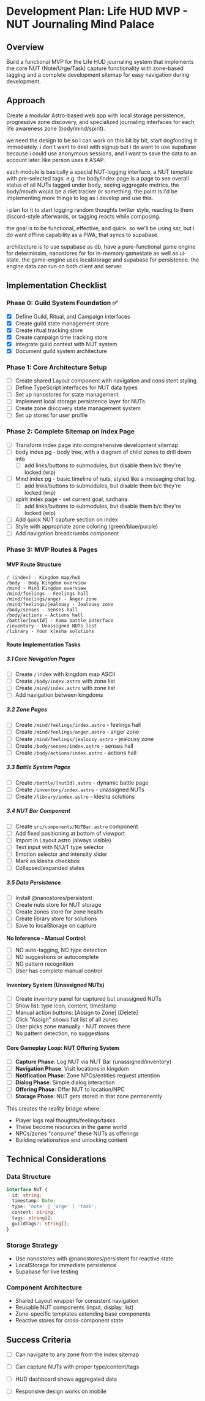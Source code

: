 # Development Plan: Life HUD MVP - NUT Journaling Mind Palace

## Overview
Build a functional MVP for the Life HUD journaling system that implements the core NUT (Note/Urge/Task) capture functionality with zone-based tagging and a complete development sitemap for easy navigation during development.

## Approach
Create a modular Astro-based web app with local storage persistence, progressive zone discovery, and specialized journaling interfaces for each life awareness zone (body/mind/spirit).

we need the design to be so i can work on this bit by bit, start dogfooding it immediately.
i don't want to deal with signup but i do want to use supabase because i could use anonymous sessions, and I want to save the data to an account later. like person uses it ASAP.

each module is basically a special NUT-logging interface, a NUT template with pre-selected tags. e.g. the body/index page is a page to see overall status of all NUTs tagged under body, seeing aggregate metrics. the body/mouth would be a diet tracker or something. the point is i'd be implementing more things to log as i develop and use this.


i plan for it to start logging random thoughts twitter style, reacting to them discord-style afterwards, or tagging reacts while composing.

the goal is to be functional, effective, and quick. so we'll be using ssr, but
i do want offline capability as a PWA, that syncs to supabase.


architecture is to use supabase as db, have a pure-functional game engine for determinsim, nanostores for for in-memory gamestate as well as ui-state. the game-engine uses localstorage and supabase for persistence. the engine data can run on both client and server.

## Implementation Checklist

### Phase 0: Guild System Foundation ✅
- [x] Define Guild, Ritual, and Campaign interfaces
- [x] Create guild state management store
- [x] Create ritual tracking store
- [x] Create campaign time tracking store
- [x] Integrate guild context with NUT system
- [x] Document guild system architecture

### Phase 1: Core Architecture Setup
- [ ] Create shared Layout component with navigation and consistent styling
- [ ] Define TypeScript interfaces for NUT data types
- [ ] Set up nanostores for state management
- [ ] Implement local storage persistence layer for NUTs
- [ ] Create zone discovery state management system
- [ ] Set up stores for user profile 

### Phase 2: Complete Sitemap on Index Page
- [ ] Transform index page into comprehensive development sitemap
- [ ] body index pg - body tree, with a diagram of child zones to drill down into
  - [ ] add links/buttons to submodules, but disable them b/c they're locked (wip)
- [ ] Mind index pg - basic timeline of nuts, styled like a messaging chat log.
  - [ ] add links/buttons to submodules, but disable them b/c they're locked (wip)
- [ ] spirit index page - set current goal, sadhana.
  - [ ] add links/buttons to submodules, but disable them b/c they're locked (wip)
- [ ] Add quick NUT capture section on index
- [ ] Style with appropriate zone coloring (green/blue/purple)
- [ ] Add navigation breadcrumbs component

### Phase 3: MVP Routes & Pages

#### MVP Route Structure
```
/ (index) - Kingdom map/hub
/body - Body Kingdom overview
/mind - Mind Kingdom overview
/mind/feelings - Feelings hall
/mind/feelings/anger - Anger zone
/mind/feelings/jealousy - Jealousy zone
/body/senses - Senses hall  
/body/actions - Actions hall
/battle/[nutId] - Kama battle interface
/inventory - Unassigned NUTs list
/library - Your klesha solutions
```

#### Route Implementation Tasks

##### 3.1 Core Navigation Pages
- [ ] Create `/` index with kingdom map ASCII
- [ ] Create `/body/index.astro` with zone list
- [ ] Create `/mind/index.astro` with zone list
- [ ] Add navigation between kingdoms

##### 3.2 Zone Pages
- [ ] Create `/mind/feelings/index.astro` - feelings hall
- [ ] Create `/mind/feelings/anger.astro` - anger zone
- [ ] Create `/mind/feelings/jealousy.astro` - jealousy zone
- [ ] Create `/body/senses/index.astro` - senses hall
- [ ] Create `/body/actions/index.astro` - actions hall

##### 3.3 Battle System Pages
- [ ] Create `/battle/[nutId].astro` - dynamic battle page
- [ ] Create `/inventory/index.astro` - unassigned NUTs
- [ ] Create `/library/index.astro` - klesha solutions

##### 3.4 NUT Bar Component
- [ ] Create `src/components/NUTBar.astro` component
- [ ] Add fixed positioning at bottom of viewport
- [ ] Import in Layout.astro (always visible)
- [ ] Text input with N/U/T type selector
- [ ] Emotion selector and intensity slider
- [ ] Mark as klesha checkbox
- [ ] Collapsed/expanded states

##### 3.5 Data Persistence
- [ ] Install @nanostores/persistent
- [ ] Create nuts store for NUT storage
- [ ] Create zones store for zone health
- [ ] Create library store for solutions
- [ ] Save to localStorage on capture

**No Inference - Manual Control:**
- [ ] NO auto-tagging, NO type detection
- [ ] NO suggestions or autocomplete
- [ ] NO pattern recognition
- [ ] User has complete manual control

#### Inventory System (Unassigned NUTs)
- [ ] Create inventory panel for captured but unassigned NUTs
- [ ] Show list: type icon, content, timestamp
- [ ] Manual action buttons: [Assign to Zone] [Delete]
- [ ] Click "Assign" shows flat list of all zones
- [ ] User picks zone manually - NUT moves there
- [ ] No pattern detection, no suggestions

#### Core Gameplay Loop: NUT Offering System
- [ ] **Capture Phase**: Log NUT via NUT Bar (unassigned/inventory)
- [ ] **Navigation Phase**: Visit locations in kingdom
- [ ] **Notification Phase**: Zone NPCs/entities request attention
- [ ] **Dialog Phase**: Simple dialog interaction
- [ ] **Offering Phase**: Offer NUT to location/NPC
- [ ] **Storage Phase**: NUT gets stored in that zone permanently

This creates the reality bridge where:
- Player logs real thoughts/feelings/tasks
- These become resources in the game world
- NPCs/zones "consume" these NUTs as offerings
- Building relationships and unlocking content

## Technical Considerations

### Data Structure
```typescript
interface NUT {
  id: string;
  timestamp: Date;
  type: 'note' | 'urge' | 'task';
  content: string;
  tags: string[];
  guildTags?: string[];
}
```

### Storage Strategy
- Use nanostores with @nanostores/persistent for reactive state
- LocalStorage for immediate persistence
- Supabase for live testing

### Component Architecture
- Shared Layout wrapper for consistent navigation
- Reusable NUT components (input, display, list)
- Zone-specific templates extending base components
- Reactive stores for cross-component state

## Success Criteria
- [ ] Can navigate to any zone from the index sitemap
- [ ] Can capture NUTs with proper type/content/tags
- [ ] HUD dashboard shows aggregated data
- [ ] Responsive design works on mobile

